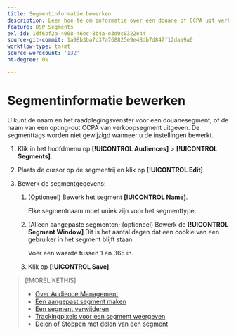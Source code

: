 ```yaml
---
title: Segmentinformatie bewerken
description: Leer hoe te om informatie over een douane of CCPA uit verkoopsegment uit te geven.
feature: DSP Segments
exl-id: 1df6bf2a-4008-46ec-8b4a-e3d0c8322e44
source-git-commit: 1a98b3ba7c37a768825e9e48db7d847f12daa9a0
workflow-type: tm+mt
source-wordcount: '132'
ht-degree: 0%

---
```


# Segmentinformatie bewerken

U kunt de naam en het raadplegingsvenster voor een douanesegment, of de naam van een opting-out CCPA van verkoopsegment uitgeven. De segmenttags worden niet gewijzigd wanneer u de instellingen bewerkt.

1. Klik in het hoofdmenu op **[!UICONTROL Audiences]** > **[!UICONTROL Segments]**.

1. Plaats de cursor op de segmentrij en klik op **[!UICONTROL Edit]**.

1. Bewerk de segmentgegevens:

   1. (Optioneel) Bewerk het segment **[!UICONTROL Name]**.

      Elke segmentnaam moet uniek zijn voor het segmenttype.

   1. (Alleen aangepaste segmenten; (optioneel) Bewerk de **[!UICONTROL Segment Window]** Dit is het aantal dagen dat een cookie van een gebruiker in het segment blijft staan.

      Voer een waarde tussen 1 en 365 in.

   1. Klik op **[!UICONTROL Save]**.

>[!MORELIKETHIS]
>
>* [Over Audience Management](audience-about.md)
>* [Een aangepast segment maken](custom-segment-create.md)
>* [Een segment verwijderen](segment-delete.md)
>* [Trackingpixels voor een segment weergeven](segment-view-pixels.md)
>* [Delen of Stoppen met delen van een segment](segment-share.md)


